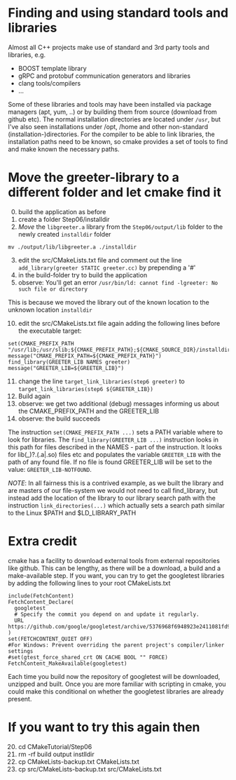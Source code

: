 # Finding and using standard tools and libraries
Almost all C++ projects make use of standard and 3rd party tools and libraries, e.g.
- BOOST template library
- gRPC and protobuf communication generators and libraries
- clang tools/compilers
- ...

Some of these libraries and tools may have been installed via package managers (apt, yum, ..) or
by building them from source (download from github etc).
The normal installation directories are located under `/usr`, but I've also seen installations
under /opt, /home and other non-standard (installation-)directories.
For the compiler to be able to link libraries, the installation paths need to be known, so cmake
provides a set of tools to find and make known the necessary paths.

# Move the greeter-library to a different folder and let cmake find it

00) build the application as before
01) create a folder Step06/installdir
02) *Move* the `libgreeter.a` library from the `Step06/output/lib` folder to the newly created `installdir` folder
```
mv ./output/lib/libgreeter.a ./installdir
```
03) edit the src/CMakeLists.txt file and comment out the line `add_library(greeter STATIC greeter.cc)` by prepending a '#'
04) in the build-folder try to build the application
05) observe: You'll get an error `/usr/bin/ld: cannot find -lgreeter: No such file or directory`

This is because we moved the library out of the known location to the unknown location `installdir`

10) edit the src/CMakeLists.txt file again adding the following lines before the executable target:
```
set(CMAKE_PREFIX_PATH "/usr/lib;/usr/slib;${CMAKE_PREFIX_PATH};${CMAKE_SOURCE_DIR}/installdir")
message("CMAKE_PREFIX_PATH=${CMAKE_PREFIX_PATH}")
find_library(GREETER_LIB NAMES greeter)
message("GREETER_LIB=${GREETER_LIB}")
```
11) change the line `target_link_libraries(step6 greeter)` to
                    `target_link_libraries(step6 ${GREETER_LIB})`
12) Build again
13) observe: we get two additional (debug) messages informing us about the CMAKE_PREFIX_PATH and 
             the GREETER_LIB
14) observe: the build succeeds

The instruction `set(CMAKE_PREFIX_PATH ...)` sets a PATH variable where to look for libraries.
The `find_library(GREETER_LIB ...)` instruction looks in this path for files described in the NAMES -
part of the instruction. It looks for lib<name>(_<version>)?.(.a|.so) files etc and populates the variable
`GREETER_LIB` with the path of any found file. If no file is found GREETER_LIB will be set to the value:
`GREETER_LIB-NOTFOUND`.

_NOTE_: In all fairness this is a contrived example, as we built the library and are masters of our file-system
        we would not need to call find_library, but instead add the location of the library to our library
        search path with the instruction `link_directories(...)` which actually sets a search path similar to
        the Linux $PATH and $LD_LIBRARY_PATH

# Extra credit
cmake has a facility to download external tools from external repositories like github.
This can be lengthy, as there will be a download, a build and a make-available step.
If you want, you can try to get the googletest libraries by adding the following lines
to your root CMakeLists.txt

```
include(FetchContent)
FetchContent_Declare(
  googletest
  # Specify the commit you depend on and update it regularly.
  URL https://github.com/google/googletest/archive/5376968f6948923e2411081fd9372e71a59d8e77.zip
)
set(FETCHCONTENT_QUIET OFF)
#For Windows: Prevent overriding the parent project's compiler/linker settings
#set(gtest_force_shared_crt ON CACHE BOOL "" FORCE)
FetchContent_MakeAvailable(googletest)
```
Each time you build now the repository of googletest will be downloaded, unzipped and built.
Once you are more familiar with scripting in cmake, you could make this conditional on whether
the googletest libraries are already present.


# If you want to try this again then
20) cd CMakeTutorial/Step06
21) rm -rf build output instlldir
22) cp CMakeLists-backup.txt CMakeLists.txt
23) cp src/CMakeLists-backup.txt src/CMakeLists.txt


